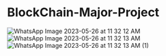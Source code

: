 # BlockChain-Major-Project
![WhatsApp Image 2023-05-26 at 11 32 12 AM](https://github.com/prakshalj1/BlockChain-Major-Project/assets/120777465/c064479e-cb43-48e7-9e71-79944645a97a)
![WhatsApp Image 2023-05-26 at 11 32 13 AM](https://github.com/prakshalj1/BlockChain-Major-Project/assets/120777465/07eceed7-8ba6-4994-bd99-01f56767986c)
![WhatsApp Image 2023-05-26 at 11 32 13 AM (1)](https://github.com/prakshalj1/BlockChain-Major-Project/assets/120777465/011ab462-50c7-4bdf-b0e0-f42b003d226e)
